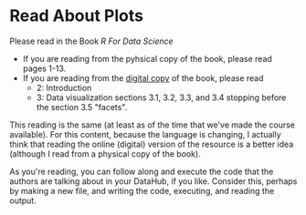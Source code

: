 # Read About Plots 

Please read in the Book _R For Data Science_ 

- If you are reading from the pyhsical copy of the book, please read pages 1-13.  
- If you are reading from the [digital copy](https://r4ds.had.co.nz/explore-intro.html) of the book, please read 
    - 2: Introduction
    - 3: Data visualization sections 3.1, 3.2, 3.3, and 3.4 stopping before the section 3.5 "facets". 
    
This reading is the same (at least as of the time that we've made the course available). For this content, because the language is changing, I actually think that reading the online (digital) version of the resource is a better idea (although I read from a physical copy of the book). 

As you're reading, you can follow along and execute the code that the authors are talking about in your DataHub, if you like. Consider this, perhaps by making a new file, and writing the code, executing, and reading the output. 
